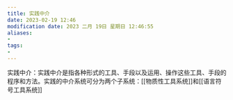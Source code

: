 ```yaml
---
title: 实践中介
date: 2023-02-19 12:46
modification date: 2023 二月 19日 星期日 12:46:55
aliases: 
- 
tags: 
- 
---
```


实践中介：实践中介是指各种形式的工具、手段以及运用、操作这些工具、手段的程序和方法。实践的中介系统可分为两个子系统：[[物质性工具系统]]和[[语言符号工具系统]]
